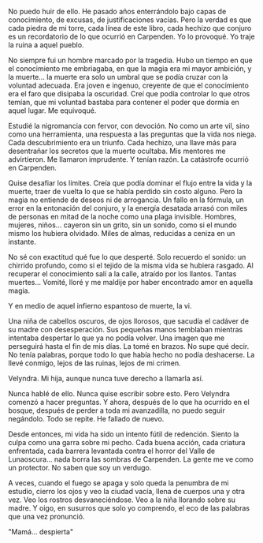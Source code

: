 No puedo huir de ello. He pasado años enterrándolo bajo capas de conocimiento, de excusas, de justificaciones vacías. Pero la verdad es que cada piedra de mi torre, cada línea de este libro, cada hechizo que conjuro es un recordatorio de lo que ocurrió en Carpenden. Yo lo provoqué. Yo traje la ruina a aquel pueblo.

No siempre fui un hombre marcado por la tragedia. Hubo un tiempo en que el conocimiento me embriagaba, en que la magia era mi mayor ambición, y la muerte... la muerte era solo un umbral que se podía cruzar con la voluntad adecuada. Era joven e ingenuo, creyente de que el conocimiento era el faro que disipaba la oscuridad. Creí que podía controlar lo que otros temían, que mi voluntad bastaba para contener el poder que dormía en aquel lugar. Me equivoqué.

Estudié la nigromancia con fervor, con devoción. No como un arte vil, sino como una herramienta, una respuesta a las preguntas que la vida nos niega. Cada descubrimiento era un triunfo. Cada hechizo, una llave más para desentrañar los secretos que la muerte ocultaba. Mis mentores me advirtieron. Me llamaron imprudente. Y tenían razón.  La catástrofe ocurrió en Carpenden.

Quise desafiar los límites. Creía que podía dominar el flujo entre la vida y la muerte, traer de vuelta lo que se había perdido sin costo alguno. Pero la magia no entiende de deseos ni de arrogancia. Un fallo en la fórmula, un error en la entonación del conjuro, y la energía desatada arrasó con miles de personas en mitad de la noche como una plaga invisible. Hombres, mujeres, niños... cayeron sin un grito, sin un sonido, como si el mundo mismo los hubiera olvidado. Miles de almas, reducidas a ceniza en un instante.

No sé con exactitud qué fue lo que desperté. Solo recuerdo el sonido: un chirrido profundo, como si el tejido de la misma vida se hubiera rasgado. Al recuperar el conocimiento salí a la calle, atraído por los llantos. Tantas muertes... Vomité, lloré y me maldije por haber encontrado amor en aquella magia.

Y en medio de aquel infierno espantoso de muerte, la vi.

Una niña de cabellos oscuros, de ojos llorosos, que sacudía el cadáver de su madre con desesperación. Sus pequeñas manos temblaban mientras intentaba despertar lo que ya no podía volver. Una imagen que me perseguirá hasta el fin de mis días. La tomé en brazos. No supe qué decir. No tenía palabras, porque todo lo que había hecho no podía deshacerse. La llevé conmigo, lejos de las ruinas, lejos de mi crimen.

Velyndra. Mi hija, aunque nunca tuve derecho a llamarla así.

Nunca hablé de ello. Nunca quise escribir sobre esto. Pero Velyndra comenzó a hacer preguntas. Y ahora, después de lo que ha ocurrido en el bosque, después de perder a toda mi avanzadilla, no puedo seguir negándolo. Todo se repite. He fallado de nuevo.

Desde entonces, mi vida ha sido un intento fútil de redención. Siento la culpa como una garra sobre mi pecho. Cada buena acción, cada criatura enfrentada, cada barrera levantada contra el horror del Valle de Lunaoscura... nada borra las sombras de Carpenden. La gente me ve como un protector. No saben que soy un verdugo.

A veces, cuando el fuego se apaga y solo queda la penumbra de mi estudio, cierro los ojos y veo la ciudad vacía, llena de cuerpos una y otra vez. Veo los rostros desvaneciéndose. Veo a la niña llorando sobre su madre. Y oigo, en susurros que solo yo comprendo, el eco de las palabras que una vez pronunció.

"Mamá... despierta"









